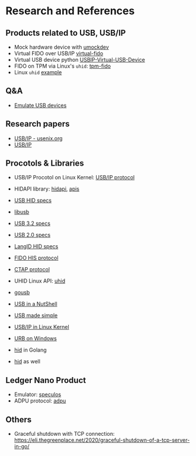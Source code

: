 # Research and References

## Products related to USB, USB/IP
- Mock hardware device with [umockdev](https://github.com/martinpitt/umockdev)
- Virtual FIDO over USB/IP [virtual-fido](https://github.com/bulwarkid/virtual-fido)
- Virtual USB device python [USBIP-Virtual-USB-Device](https://github.com/lcgamboa/USBIP-Virtual-USB-Device)
- FIDO on TPM via Linux's `uhid`: [tpm-fido](https://github.com/psanford/tpm-fido)
- Linux `uhid` [example](https://github.com/torvalds/linux/blob/master/samples/uhid/uhid-example.c)


## Q&A

- [Emulate USB devices](https://stackoverflow.com/questions/1913979/how-to-emulate-usb-devices)

## Research papers

- [USB/IP - usenix.org](https://www.usenix.org/legacy/events/usenix05/tech/freenix/hirofuchi/hirofuchi.pdf)
- [USB/IP](https://www.jstage.jst.go.jp/article/ipsjdc/1/0/1_0_394/_pdf/-char/en)

## Procotols & Libraries

- USB/IP Procotol on Linux Kernel: [USB/IP protocol](https://docs.kernel.org/usb/usbip_protocol.html)
- HIDAPI library: [hidapi](https://github.com/libusb/hidapi), [apis](https://libusb.info/hidapi/group__API.html)
- [USB HID specs](https://usb.org/sites/default/files/hid1_11.pdf)
- [libusb](https://libusb.sourceforge.io/api-1.0/group__libusb__syncio.html)
- [USB 3.2 specs](https://fabiensanglard.net/usbcheat/usb3.2.pdf)
- [USB 2.0 specs](http://sdpha2.ucsd.edu/Lab_Equip_Manuals/usb_20.pdf)
- [LangID HID specs](http://www.baiheee.com/Documents/090518/090518112619/USB_LANGIDs.pdf)
- [FIDO HIS protocol](https://fidoalliance.org/specs/fido-u2f-v1.0-ps-20141009/fido-u2f-hid-protocol-ps-20141009.html#hid-report-descriptor-and-device-discovery)
- [CTAP protocol](https://fidoalliance.org/specs/fido-v2.0-id-20180227/fido-client-to-authenticator-protocol-v2.0-id-20180227.html)
- UHID Linux API: [uhid](https://github.com/psanford/uhid)
- [gousb](https://pkg.go.dev/github.com/google/gousb#section-readme)
- [USB in a NutShell](https://www.beyondlogic.org/usbnutshell/usb6.shtml)
- [USB made simple](https://www.usbmadesimple.co.uk/ums_4.htm)
- [USB/IP in Linux Kernel](https://github.com/torvalds/linux/blob/master/tools/usb/usbip/libsrc/usbip_host_common.c)
- [URB on Windows](https://github.com/MicrosoftDocs/windows-driver-docs/blob/staging/windows-driver-docs-pr/usbcon/send-requests-to-the-usb-driver-stack.md)

- [hid](https://github.com/karalabe/hid/blob/master/hid_enabled.go) in Golang
- [hid](https://github.com/boombuler/hid) as well

## Ledger Nano Product

- Emulator: [speculos](https://github.com/LedgerHQ/speculos)
- ADPU protocol: [adpu](https://github.com/skythen/apdu)

## Others

- Graceful shutdown with TCP connection: https://eli.thegreenplace.net/2020/graceful-shutdown-of-a-tcp-server-in-go/